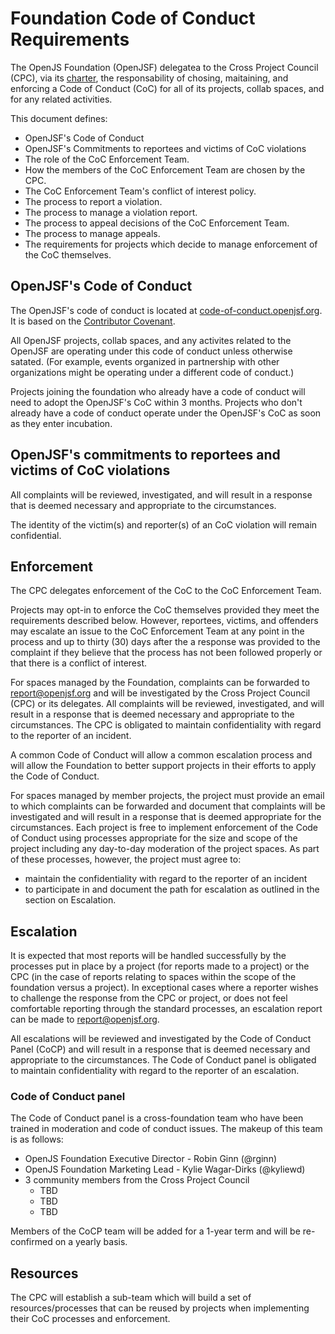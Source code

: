 # Foundation Code of Conduct Requirements

The OpenJS Foundation (OpenJSF) delegatea to the Cross Project Council (CPC), via its [charter][], the responsability of chosing, maitaining, and enforcing a Code of Conduct (CoC) for all of its projects, collab spaces, and for any related activities.

This document defines:

- OpenJSF's Code of Conduct
- OpenJSF's Commitments to reportees and victims of CoC violations
- The role of the CoC Enforcement Team.
- How the members of the CoC Enforcement Team are chosen by the CPC.
- The CoC Enforcement Team's conflict of interest policy.
- The process to report a violation.
- The process to manage a violation report.
- The process to appeal decisions of the CoC Enforcement Team.
- The process to manage appeals.
- The requirements for projects which decide to manage enforcement of the CoC themselves.

## OpenJSF's Code of Conduct

The OpenJSF's code of conduct is located at [code-of-conduct.openjsf.org][CoC]. It is based on the [Contributor Covenant](https://www.contributor-covenant.org/).

All OpenJSF projects, collab spaces, and any activites related to the OpenJSF are operating under this code of conduct unless otherwise satated. (For example, events organized in partnership with other organizations might be operating under a different code of conduct.)

Projects joining the foundation who already have a code of conduct will need to adopt the OpenJSF's CoC within 3 months. Projects who don't already have a code of conduct operate under the OpenJSF's CoC as soon as they enter incubation.

## OpenJSF's commitments to reportees and victims of CoC violations

All complaints will be reviewed, investigated, and will result in a response that is deemed necessary and appropriate to the circumstances.

The identity of the victim(s) and reporter(s) of an CoC violation will remain confidential.

## Enforcement

The CPC delegates enforcement of the CoC to the CoC Enforcement Team.

Projects may opt-in to enforce the CoC themselves provided they meet the requirements described below. However, reportees, victims, and offenders may escalate an issue to the CoC Enforcement Team at any point in the process and up to thirty (30) days after the a response was provided to the complaint if they believe that the process has not been followed properly or that there is a conflict of interest.



For spaces managed by the Foundation, complaints can be forwarded to report@openjsf.org and will
be investigated by the Cross Project Council (CPC) or its delegates. All complaints will be reviewed,
investigated, and will result in a response that is deemed necessary and appropriate
to the circumstances. The CPC is obligated to maintain confidentiality with regard
to the reporter of an incident.


A common Code of Conduct will allow a common
escalation process and will allow the Foundation to better support projects in their efforts to apply
the Code of Conduct.



For spaces managed by member projects, the project must provide an email to which complaints
can be forwarded and document that complaints will be investigated and will result in a
response that is deemed appropriate for the circumstances. Each project is free to
implement enforcement of the Code of Conduct using processes appropriate for the size
and scope of the project including any day-to-day moderation of the project spaces. As part
of these processes, however, the project must agree to:
  * maintain the confidentiality with regard to the reporter of an incident
  * to participate in and document the path for escalation as outlined in the section on Escalation.

## Escalation

It is expected that most reports will be handled successfully by the processes put
in place by a project (for reports made to a project) or the CPC (in the
case of reports relating to spaces within the scope of the foundation versus a project).
In exceptional cases where a reporter wishes to challenge the response from the CPC or
project, or does not feel comfortable reporting through the standard processes, an escalation
report can be made to report@openjsf.org.

All escalations will be reviewed and investigated by the Code of Conduct Panel (CoCP)
and will result in a response that is deemed necessary and appropriate to the circumstances.
The Code of Conduct panel is obligated to maintain confidentiality with regard
to the reporter of an escalation.

### Code of Conduct panel

The Code of Conduct panel is a cross-foundation team who have been trained in moderation
and code of conduct issues. The makeup of this team is as follows:

* OpenJS Foundation Executive Director - Robin Ginn (@rginn)
* OpenJS Foundation Marketing Lead - Kylie Wagar-Dirks (@kyliewd)
* 3 community members from the Cross Project Council
  - TBD
  - TBD
  - TBD

Members of the CoCP team will be added for a 1-year term and will be re-confirmed on
a yearly basis.

## Resources

The CPC will establish a sub-team which will build a set of resources/processes that
can be reused by projects when implementing their CoC processes and enforcement.


[CoC]: https://code-of-conduct.openjsf.org/
[Charter]: https://github.com/openjs-foundation/cross-project-council/blob/main/CPC-CHARTER.md